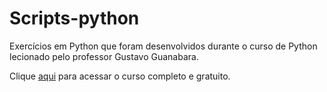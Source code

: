 # Scripts-python
 
Exercícios em Python que foram desenvolvidos durante o curso de Python lecionado pelo professor Gustavo Guanabara.

Clique [aqui](https://www.youtube.com/watch?v=S9uPNppGsGo&list=PLvE-ZAFRgX8hnECDn1v9HNTI71veL3oW0)  para acessar o curso completo e gratuito.
